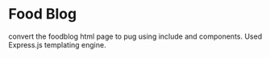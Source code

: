 # Food Blog 
convert the foodblog html page to pug using include and components. 
Used Express.js templating engine.
